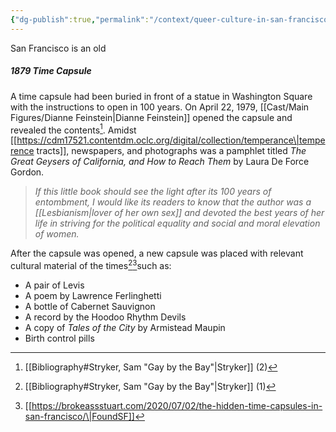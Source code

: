 ```yaml
---
{"dg-publish":true,"permalink":"/context/queer-culture-in-san-francisco/san-francisco/"}
---
```


San Francisco is an old

##### 1879 Time Capsule

A time capsule had been buried in front of a statue in Washington Square with the instructions to open in 100 years. On April 22, 1979, [[Cast/Main Figures/Dianne Feinstein\|Dianne Feinstein]] opened the capsule and revealed the contents[^1].  Amidst [[https://cdm17521.contentdm.oclc.org/digital/collection/temperance\|temperence tracts]], newspapers, and photographs was a pamphlet titled *The Great Geysers of California, and How to Reach Them* by Laura De Force Gordon.

> *If this little book should see the light after its 100 years of entombment, I would like its readers to know that the author was a [[Lesbianism\|lover of her own sex]] and devoted the best years of her life in striving for the political equality and social and moral elevation of women.*

After the capsule was opened, a new capsule was placed with relevant cultural material of the times[^2][^3]such as:
- A pair of Levis
- A poem by Lawrence Ferlinghetti
- A bottle of Cabernet Sauvignon
- A record by the Hoodoo Rhythm Devils
- A copy of *Tales of the City* by Armistead Maupin
- Birth control pills

[^1]: [[Bibliography#Stryker, Sam "Gay by the Bay"\|Stryker]] (2)
[^2]: [[Bibliography#Stryker, Sam "Gay by the Bay"\|Stryker]] (1)
[^3]: [[https://brokeassstuart.com/2020/07/02/the-hidden-time-capsules-in-san-francisco/\|FoundSF]]

